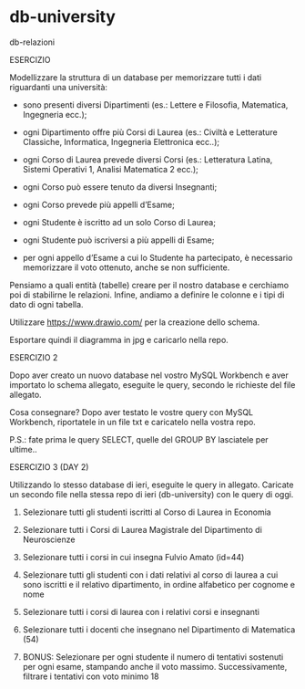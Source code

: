 # db-university
db-relazioni


ESERCIZIO

Modellizzare la struttura di un database per memorizzare tutti i dati riguardanti una università:

- sono presenti diversi Dipartimenti (es.: Lettere e Filosofia, Matematica, Ingegneria ecc.);

- ogni Dipartimento offre più Corsi di Laurea (es.: Civiltà e Letterature Classiche, Informatica, Ingegneria Elettronica ecc..);

- ogni Corso di Laurea prevede diversi Corsi (es.: Letteratura Latina, Sistemi Operativi 1, Analisi Matematica 2 ecc.);

- ogni Corso può essere tenuto da diversi Insegnanti;

- ogni Corso prevede più appelli d’Esame;

- ogni Studente è iscritto ad un solo Corso di Laurea;

- ogni Studente può iscriversi a più appelli di Esame;

- per ogni appello d’Esame a cui lo Studente ha partecipato, è necessario memorizzare il voto ottenuto, anche se non sufficiente.

Pensiamo a quali entità (tabelle) creare per il nostro database e cerchiamo poi di stabilirne le relazioni. Infine, andiamo a definire le colonne e i tipi di dato di ogni tabella.

Utilizzare https://www.drawio.com/ per la creazione dello schema.

Esportare quindi il diagramma in jpg e caricarlo nella repo.




ESERCIZIO 2

Dopo aver creato un nuovo database nel vostro MySQL Workbench e aver importato lo schema allegato, eseguite le query, secondo le richieste del file allegato.

Cosa consegnare?
Dopo aver testato le vostre query con MySQL Workbench, riportatele in un file txt e caricatelo nella vostra repo.

P.S.: fate prima le query SELECT, quelle del GROUP BY lasciatele per ultime..



ESERCIZIO 3 (DAY 2)

Utilizzando lo stesso database di ieri, eseguite le query in allegato.
Caricate un secondo file nella stessa repo di ieri (db-university) con le query di oggi.

1. Selezionare tutti gli studenti iscritti al Corso di Laurea in Economia

2. Selezionare tutti i Corsi di Laurea Magistrale del Dipartimento di
Neuroscienze

3. Selezionare tutti i corsi in cui insegna Fulvio Amato (id=44)

4. Selezionare tutti gli studenti con i dati relativi al corso di laurea a cui
sono iscritti e il relativo dipartimento, in ordine alfabetico per cognome e
nome

5. Selezionare tutti i corsi di laurea con i relativi corsi e insegnanti

6. Selezionare tutti i docenti che insegnano nel Dipartimento di
Matematica (54)

7. BONUS: Selezionare per ogni studente il numero di tentativi sostenuti per ogni esame, stampando anche il voto massimo. Successivamente, filtrare i tentativi con voto minimo 18